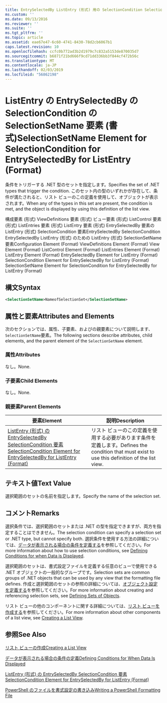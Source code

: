 ```yaml
---
title: EntrySelectedBy ListEntry (形式) 用の SelectionCondition SelectionSetName 要素 |Microsoft Docs
ms.custom: ''
ms.date: 09/13/2016
ms.reviewer: ''
ms.suite: ''
ms.tgt_pltfrm: ''
ms.topic: article
ms.assetid: eae67e47-6c60-4741-8430-78d2cb6067b1
caps.latest.revision: 10
ms.openlocfilehash: ccfc0b772ad3b2d1979c7c832a5153de870035d7
ms.sourcegitcommit: b6871f21bd666f9cd71dd336bb3f844cf472b56c
ms.translationtype: MT
ms.contentlocale: ja-JP
ms.lasthandoff: 02/03/2019
ms.locfileid: "56862198"
---
```

# <a name="selectionsetname-element-for-selectioncondition-for-entryselectedby-for-listentry-format"></a><span data-ttu-id="9ebe6-102">ListEntry の EntrySelectedBy の SelectionCondition の SelectionSetName 要素 (書式)</span><span class="sxs-lookup"><span data-stu-id="9ebe6-102">SelectionSetName Element for SelectionCondition for EntrySelectedBy for ListEntry (Format)</span></span>

<span data-ttu-id="9ebe6-103">条件をトリガーする .NET 型のセットを指定します。</span><span class="sxs-lookup"><span data-stu-id="9ebe6-103">Specifies the set of .NET types that trigger the condition.</span></span> <span data-ttu-id="9ebe6-104">このセット内の型のいずれかが存在して、条件が満たされると、リスト ビューのこの定義を使用して、オブジェクトが表示されます。</span><span class="sxs-lookup"><span data-stu-id="9ebe6-104">When any of the types in this set are present, the condition is met, and the object is displayed by using this definition of the list view.</span></span>

<span data-ttu-id="9ebe6-105">構成要素 (形式) ViewDefinitions 要素 (形式) ビュー要素 (形式) ListControl 要素 (形式) ListEntries 要素 (形式) ListEntry 要素 (形式) EntrySelectedBy 要素の ListEntry (形式) SelectionCondition 要素EntrySelectedBy SelectionCondition EntrySelectedBy ListEntry (形式) のための ListEntry (形式) SelectionSetName 要素</span><span class="sxs-lookup"><span data-stu-id="9ebe6-105">Configuration Element (Format) ViewDefinitions Element (Format) View Element (Format) ListControl Element (Format) ListEntries Element (Format) ListEntry Element (Format) EntrySelectedBy Element for ListEntry (Format) SelectionCondition Element for EntrySelectedBy for ListEntry (Format) SelectionSetName Element for SelectionCondition for EntrySelectedBy for ListEntry (Format)</span></span>

## <a name="syntax"></a><span data-ttu-id="9ebe6-106">構文</span><span class="sxs-lookup"><span data-stu-id="9ebe6-106">Syntax</span></span>

```xml
<SelectionSetName>NameofSelectionSet</SelectionSetName>
```

## <a name="attributes-and-elements"></a><span data-ttu-id="9ebe6-107">属性と要素</span><span class="sxs-lookup"><span data-stu-id="9ebe6-107">Attributes and Elements</span></span>

<span data-ttu-id="9ebe6-108">次のセクションでは、属性、子要素、およびの親要素について説明します、`SelectionSetName`要素。</span><span class="sxs-lookup"><span data-stu-id="9ebe6-108">The following sections describe attributes, child elements, and the parent element of the `SelectionSetName` element.</span></span>

### <a name="attributes"></a><span data-ttu-id="9ebe6-109">属性</span><span class="sxs-lookup"><span data-stu-id="9ebe6-109">Attributes</span></span>

<span data-ttu-id="9ebe6-110">なし。</span><span class="sxs-lookup"><span data-stu-id="9ebe6-110">None.</span></span>

### <a name="child-elements"></a><span data-ttu-id="9ebe6-111">子要素</span><span class="sxs-lookup"><span data-stu-id="9ebe6-111">Child Elements</span></span>

<span data-ttu-id="9ebe6-112">なし。</span><span class="sxs-lookup"><span data-stu-id="9ebe6-112">None.</span></span>

### <a name="parent-elements"></a><span data-ttu-id="9ebe6-113">親要素</span><span class="sxs-lookup"><span data-stu-id="9ebe6-113">Parent Elements</span></span>

|<span data-ttu-id="9ebe6-114">要素</span><span class="sxs-lookup"><span data-stu-id="9ebe6-114">Element</span></span>|<span data-ttu-id="9ebe6-115">説明</span><span class="sxs-lookup"><span data-stu-id="9ebe6-115">Description</span></span>|
|-------------|-----------------|
|[<span data-ttu-id="9ebe6-116">ListEntry (形式) の EntrySelectedBy SelectionCondition 要素</span><span class="sxs-lookup"><span data-stu-id="9ebe6-116">SelectionCondition Element for EntrySelectedBy for ListEntry (Format)</span></span>](./selectioncondition-element-for-entryselectedby-for-listcontrol-format.md)|<span data-ttu-id="9ebe6-117">リスト ビューのこの定義を使用する必要があります条件を定義します。</span><span class="sxs-lookup"><span data-stu-id="9ebe6-117">Defines the condition that must exist to use this definition of the list view.</span></span>|

## <a name="text-value"></a><span data-ttu-id="9ebe6-118">テキスト値</span><span class="sxs-lookup"><span data-stu-id="9ebe6-118">Text Value</span></span>

<span data-ttu-id="9ebe6-119">選択範囲のセットの名前を指定します。</span><span class="sxs-lookup"><span data-stu-id="9ebe6-119">Specify the name of the selection set.</span></span>

## <a name="remarks"></a><span data-ttu-id="9ebe6-120">コメント</span><span class="sxs-lookup"><span data-stu-id="9ebe6-120">Remarks</span></span>

<span data-ttu-id="9ebe6-121">選択条件では、選択範囲のセットまたは .NET の型を指定できますが、両方を指定することはできません。</span><span class="sxs-lookup"><span data-stu-id="9ebe6-121">The selection condition can specify a selection set or .NET type, but cannot specify both.</span></span> <span data-ttu-id="9ebe6-122">選択条件を使用する方法の詳細については、[データが表示される場合の条件を定義する](./defining-conditions-for-displaying-data.md)を参照してください。</span><span class="sxs-lookup"><span data-stu-id="9ebe6-122">For more information about how to use selection conditions, see [Defining Conditions for when Data is Displayed](./defining-conditions-for-displaying-data.md).</span></span>

<span data-ttu-id="9ebe6-123">選択範囲のセットは、書式設定ファイルを定義する任意のビューで使用できる .NET オブジェクトの一般的なグループです。</span><span class="sxs-lookup"><span data-stu-id="9ebe6-123">Selection sets are common groups of .NET objects that can be used by any view that the formatting file defines.</span></span> <span data-ttu-id="9ebe6-124">作成と選択範囲のセットの参照の詳細については、[オブジェクト設定を定義する](./defining-selection-sets.md)を参照してください。</span><span class="sxs-lookup"><span data-stu-id="9ebe6-124">For more information about creating and referencing selection sets, see [Defining Sets of Objects](./defining-selection-sets.md).</span></span>

<span data-ttu-id="9ebe6-125">リスト ビューの他のコンポーネントに関する詳細については、[リスト ビューを作成する](./creating-a-list-view.md)を参照してください。</span><span class="sxs-lookup"><span data-stu-id="9ebe6-125">For more information about other components of a list view, see [Creating a List View](./creating-a-list-view.md).</span></span>

## <a name="see-also"></a><span data-ttu-id="9ebe6-126">参照</span><span class="sxs-lookup"><span data-stu-id="9ebe6-126">See Also</span></span>

[<span data-ttu-id="9ebe6-127">リスト ビューの作成</span><span class="sxs-lookup"><span data-stu-id="9ebe6-127">Creating a List View</span></span>](./creating-a-list-view.md)

[<span data-ttu-id="9ebe6-128">データが表示される場合の条件の定義</span><span class="sxs-lookup"><span data-stu-id="9ebe6-128">Defining Conditions for When Data Is Displayed</span></span>](./defining-conditions-for-displaying-data.md)

[<span data-ttu-id="9ebe6-129">ListEntry (形式) の EntrySelectedBy SelectionCondition 要素</span><span class="sxs-lookup"><span data-stu-id="9ebe6-129">SelectionCondition Element for EntrySelectedBy for ListEntry (Format)</span></span>](./selectioncondition-element-for-entryselectedby-for-listcontrol-format.md)

[<span data-ttu-id="9ebe6-130">PowerShell のファイルを書式設定の書き込み</span><span class="sxs-lookup"><span data-stu-id="9ebe6-130">Writing a PowerShell Formatting File</span></span>](./writing-a-powershell-formatting-file.md)
